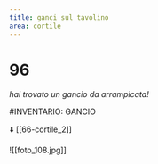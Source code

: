 ```yaml
---
title: ganci sul tavolino
area: cortile
---
```

# 96
_hai trovato un gancio da arrampicata!_

#INVENTARIO: GANCIO

⬇️ [[66-cortile_2]]

![[foto_108.jpg]]